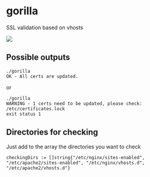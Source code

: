 # gorilla
SSL validation based on vhosts

<img src="https://github.com/maurodelazeri/gorrilla/blob/master/gorilla.png">

## Possible outputs

```
./gorilla
OK - All certs are updated.
```

or

```
./gorilla
WARNING - 1 certs need to be updated, please check: /etc/certificates.lock
exit status 1
```

## Directories for checking

Just add to the array the directories you want to check

```
checkingDirs := []string{"/etc/nginx/sites-enabled", "/etc/apache2/sites-enabled", "/etc/nginx/vhosts.d", "/etc/apache2/vhosts.d"}
```
